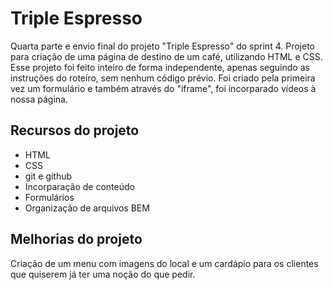 # Triple Espresso

Quarta parte e envio final do projeto "Triple Espresso" do sprint 4. Projeto para criação de uma página de destino de um café, utilizando HTML e CSS. Esse projeto foi feito inteiro de forma independente, apenas seguindo as instruções do roteiro, sem nenhum código prévio.
Foi criado pela primeira vez um formulário e também através do "iframe", foi incorparado vídeos à nossa página.

## Recursos do projeto

- HTML
- CSS
- git e github
- Incorparação de conteúdo
- Formulários
- Organização de arquivos BEM

## Melhorias do projeto

Criação de um menu com imagens do local e um cardápio para os clientes que quiserem já ter uma noção do que pedir.
